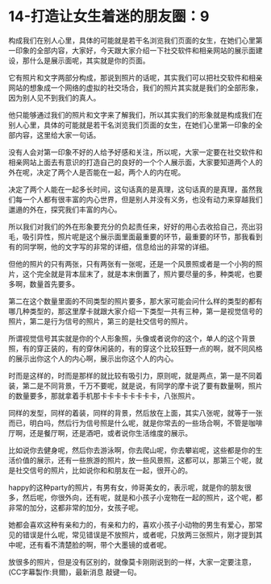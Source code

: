 # 14-打造让女生着迷的朋友圈：9

构成我们在别人心里，具体的可能就是若干名浏览我们页面的女生，在她们心里第一印象的全部内容，大家好，今天跟大家介绍一下社交软件和相亲网站的展示面建设，那什么是展示面呢，其实就是你的页面。

它有照片和文字两部分构成，那说到照片的话呢，其实我们可以把社交软件和相亲网站的想象成一个网络的虚拟的社交场合，我们的照片其实就是我们的全部形象，因为别人见不到我们的真人。

他只能够通过我们的照片和文字来了解我们，所以其实我们的形象就是构成我们在别人心里，具体的可能就是若干名浏览我们页面的女生，在她们心里第一印象的全部内容，这里给大家一句话。

没有人会对第一印象不好的人给予好感和关注，所以呢，大家一定要在社交软件和相亲网站上面去有意识的打造自己的良好的一个个人展示面，大家要知道两个人的外在呢，决定了两个人是否能在一起，两个人的内在呢。

决定了两个人能在一起多长时间，这句话真的是真理，这句话真的是真理，虽然我们每一个人都有很丰富的内心世界，但是别人并没有义务，也没有动力来穿越我们邋遢的外在，探究我们丰富的内心。

所以我们对我们的外在形象要充分的负起责任来，好好的用心去收拾自己，亮出羽毛，吸引异性，照片呢是这个展示面里面最重要的环节，最重要的环节，那我看到有的同学啊，他的文字写的非常的详细，信息给出的非常的详细。

但他的照片的只有两张，只有两张有一张呢，还是一个风景照或者是一个小狗的照片，这个完全就是背本屈末了，就是本末倒置了，照片要尽量的多，种类呢，也要多啊，数量首先要多。

第二在这个数量里面的不同类型的照片要多，那大家可能会问什么样的类型的都有哪几种类型的，那这里摩卡就跟大家介绍一下类型一共有三种，第一是视觉信号的照片，第二是行为信号的照片，第三的是社交信号的照片。

所谓视觉信号其实就是你的个人形象照，头像或者说你的这个，单人的这个背景照，有的穿正装的，有的穿休闲装的，有的穿这个比较狂野一点的啊，就不同风格的展示出你这个人的内心啊，展示出你这个人的内心。

时而是这样的，时而是那样的就比较有吸引力，原则呢，就是两点，第一是不同着装，第二是不同背景，千万不要呢，就是说，有同学的摩卡说了要有数量啊，照片的数量要多，那就拿着手机那卡卡卡卡卡卡卡卡，八张照片。

同样的发型，同样的着装，同样的背景，然后放在上面，其实八张呢，就等于一张而已，明白吗，然后行为信号照是什么呢，就是你常去的一些场合啊，不管是咖啡厅啊，还是餐厅啊，还是酒吧，或者说你生活维度的展示。

比如说你去健身呢，然后你去游泳啊，你去爬山呢，你去攀岩呢，这些都是你的生活价值的展示，还有一些旅游的照片，放一些风景照，这都可以，那第三个呢，就是社交信号的照片，比如说你和和朋友在一起，很开心的。

happy的这种party的照片，有男有女，帅哥美女的，表示呢，就是你的朋友很多，然后呢，你很外向，还有呢，就是和小孩子小宠物在一起的照片，这个呢，都非常的加分，这都非常的加分，女孩子呢。

她都会喜欢这种有亲和力的，有亲和力的，喜欢小孩子小动物的男生有爱心，那常见的错误是什么呢，常见错误是不放照片，或者呢，只放两三张照片，刚才提到其中呢，还有看不清楚脸的啊，带个大墨镜的或者呢。

放很多的照片，但是没有区别的，就像莫卡刚刚说到的一样，大家一定要注意，(CC字幕製作:貝爾)，最新消息 敲键一句。

